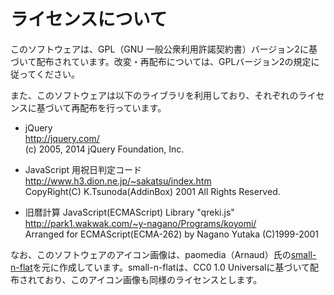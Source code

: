 ライセンスについて
==================

このソフトウェアは、GPL（GNU 一般公衆利用許諾契約書）バージョン2に基づいて配布されています。改変・再配布については、GPLバージョン2の規定に従ってください。

また、このソフトウェアは以下のライブラリを利用しており、それぞれのライセンスに基づいて再配布を行っています。

  * jQuery  
    <http://jquery.com/>  
    (c) 2005, 2014 jQuery Foundation, Inc.

  * JavaScript 用祝日判定コード  
    <http://www.h3.dion.ne.jp/~sakatsu/index.htm>  
    CopyRight(C) K.Tsunoda(AddinBox) 2001 All Rights Reserved.

  * 旧暦計算 JavaScript(ECMAScript) Library "qreki.js"  
    <http://park1.wakwak.com/~y-nagano/Programs/koyomi/>  
    Arranged for ECMAScript(ECMA-262) by Nagano Yutaka (C)1999-2001

なお、このソフトウェアのアイコン画像は、paomedia（Arnaud）氏の[small-n-flat](http://paomedia.github.io/small-n-flat/)を元に作成しています。small-n-flatは、CC0 1.0 Universalに基づいて配布されており、このアイコン画像も同様のライセンスとします。
